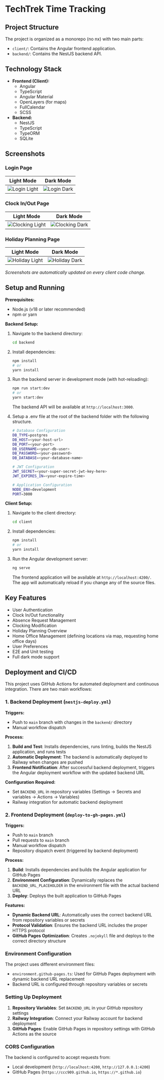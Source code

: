 # TechTrek Time Tracking

## Project Structure

The project is organized as a monorepo (no nx) with two main parts:

-   `client/`: Contains the Angular frontend application.
-   `backend/`: Contains the NestJS backend API.

## Technology Stack

-   **Frontend (Client):**
    -   Angular
    -   TypeScript
    -   Angular Material
    -   OpenLayers (for maps)
    -   FullCalendar
    -   SCSS
-   **Backend:**
    -   NestJS
    -   TypeScript
    -   TypeORM
    -   SQLite







## Screenshots

### Login Page
| Light Mode | Dark Mode |
|------------|-----------|
| ![Login Light](screenshots/login-light.png) | ![Login Dark](screenshots/login-dark.png) |

### Clock In/Out Page
| Light Mode | Dark Mode |
|------------|-----------|
| ![Clocking Light](screenshots/clocking-light.png) | ![Clocking Dark](screenshots/clocking-dark.png) |

### Holiday Planning Page
| Light Mode | Dark Mode |
|------------|-----------|
| ![Holiday Light](screenshots/holiday-light.png) | ![Holiday Dark](screenshots/holiday-dark.png) |

*Screenshots are automatically updated on every client code change.*


## Setup and Running

**Prerequisites:**

-   Node.js (v18 or later recommended)
-   npm or yarn

**Backend Setup:**

1.  Navigate to the backend directory:
    ```bash
    cd backend
    ```
2.  Install dependencies:
    ```bash
    npm install
    # or
    yarn install
    ```
3.  Run the backend server in development mode (with hot-reloading):
    ```bash
    npm run start:dev
    # or
    yarn start:dev
    ```
    The backend API will be available at `http://localhost:3000`.

4.  Setup a .env file at the root of the backend folder with the following structure.
    ```bash
    # Database Configuration
    DB_TYPE=postgres
    DB_HOST=<your-host-url>
    DB_PORT=<your-port>
    DB_USERNAME=<your-db-user>
    DB_PASSWORD=<your-password>
    DB_DATABASE=<your-database-name>

    # JWT Configuration
    JWT_SECRET=<your-super-secret-jwt-key-here>
    JWT_EXPIRES_IN=<your-expire-time>

    # Application Configuration
    NODE_ENV=development
    PORT=3000
    ```

**Client Setup:**

1.  Navigate to the client directory:
    ```bash
    cd client
    ```
2.  Install dependencies:
    ```bash
    npm install
    # or
    yarn install
    ```
3.  Run the Angular development server:
    ```bash
    ng serve
    ```
    The frontend application will be available at `http://localhost:4200/`. The app will automatically reload if you change any of the source files.

## Key Features

-   User Authentication
-   Clock In/Out functionality
-   Absence Request Management
-   Clocking Modification
-   Holiday Planning Overview
-   Home Office Management (defining locations via map, requesting home office days)
-   User Preferences
-   E2E and Unit testing
-   Full dark mode support

## Deployment and CI/CD

This project uses GitHub Actions for automated deployment and continuous integration. There are two main workflows:

### 1. Backend Deployment (`nestjs-deploy.yml`)

**Triggers:**
- Push to `main` branch with changes in the `backend/` directory
- Manual workflow dispatch

**Process:**
1. **Build and Test**: Installs dependencies, runs linting, builds the NestJS application, and runs tests
2. **Automatic Deployment**: The backend is automatically deployed to Railway when changes are pushed
3. **Frontend Notification**: After successful backend deployment, triggers the Angular deployment workflow with the updated backend URL

**Configuration Required:**
- Set `BACKEND_URL` in repository variables (Settings → Secrets and variables → Actions → Variables)
- Railway integration for automatic backend deployment

### 2. Frontend Deployment (`deploy-to-gh-pages.yml`)

**Triggers:**
- Push to `main` branch
- Pull requests to `main` branch
- Manual workflow dispatch
- Repository dispatch event (triggered by backend deployment)

**Process:**
1. **Build**: Installs dependencies and builds the Angular application for GitHub Pages
2. **Environment Configuration**: Dynamically replaces the `BACKEND_URL_PLACEHOLDER` in the environment file with the actual backend URL
3. **Deploy**: Deploys the built application to GitHub Pages

**Features:**
- **Dynamic Backend URL**: Automatically uses the correct backend URL from repository variables or secrets
- **Protocol Validation**: Ensures the backend URL includes the proper HTTPS protocol
- **GitHub Pages Optimization**: Creates `.nojekyll` file and deploys to the correct directory structure

### Environment Configuration

The project uses different environment files:
- `environment.github-pages.ts`: Used for GitHub Pages deployment with dynamic backend URL replacement
- Backend URL is configured through repository variables or secrets

### Setting Up Deployment

1. **Repository Variables**: Set `BACKEND_URL` in your GitHub repository settings
2. **Railway Integration**: Connect your Railway account for backend deployment
3. **GitHub Pages**: Enable GitHub Pages in repository settings with GitHub Actions as the source

### CORS Configuration

The backend is configured to accept requests from:
- Local development (`http://localhost:4200`, `http://127.0.0.1:4200`)
- GitHub Pages (`https://ccc909.github.io`, `https://*.github.io`)

